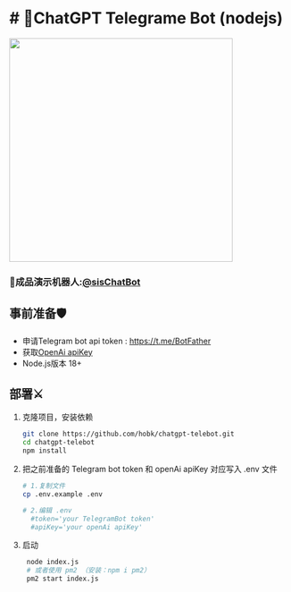 # # 🔮ChatGPT Telegrame Bot (nodejs)

<img src="https://www.helloimg.com/images/2023/02/02/oZLhl9.jpg" width = "400"/>

### 💍成品演示机器人:[@sisChatBot](https://t.me/sisChatBot)
## 事前准备🛡️
- 申请Telegram bot api token : https://t.me/BotFather
- 获取[OpenAi apiKey](https://platform.openai.com/account/api-keys)
- Node.js版本 18+

## 部署⚔️

1. 克隆项目，安装依赖

   ```bash
   git clone https://github.com/hobk/chatgpt-telebot.git
   cd chatgpt-telebot
   npm install
   ```
   
2. 把之前准备的 Telegram bot token 和 openAi apiKey 对应写入 .env 文件

   ```bash
   # 1.复制文件
   cp .env.example .env
   
   # 2.编辑 .env
     #token='your TelegramBot token'
     #apiKey='your openAi apiKey'
   ```

3. 启动

   ```bash
    node index.js
    # 或者使用 pm2 （安装：npm i pm2）
    pm2 start index.js
   ``` 
